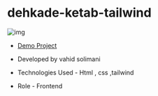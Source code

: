 # dehkade-ketab-tailwind



![img](https://github.com/user-attachments/assets/f7517c2e-d340-42f6-ac83-8c7b76d0e251)


- [Demo Project](https://vahidsolimani.github.io/dehkade-ketab-tailwind/)

- Developed by vahid solimani

- Technologies Used - Html , css ,tailwind

- Role - Frontend
